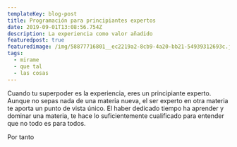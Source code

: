 ```yaml
---
templateKey: blog-post
title: Programación para principiantes expertos
date: 2019-09-01T13:08:56.754Z
description: La experiencia como valor añadido
featuredpost: true
featuredimage: /img/58877716801__ec2219a2-8cb9-4a20-bb21-54939312693c.jpeg
tags:
  - mirame
  - que tal
  - las cosas
---
```

<p>Cuando tu superpoder es la experiencia, eres un principiante experto. Aunque no sepas nada de una materia nueva, el ser experto en otra materia te aporta un punto de vista único.  El haber dedicado tiempo ha aprender y dominar una materia, te hace lo suficientemente cualificado para entender que no todo es para todos.</p>

Por tanto



```

```

```

```
